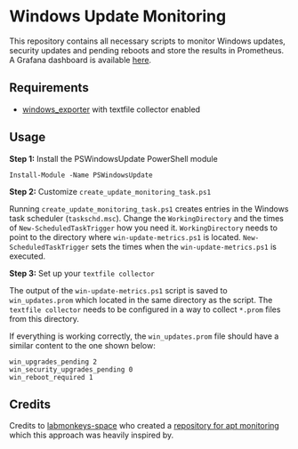 # Windows Update Monitoring
This repository contains all necessary scripts to monitor Windows updates, security updates and pending reboots and store the results in Prometheus. A Grafana dashboard is available [here](https://grafana.com/grafana/dashboards/23172-updates-windows/).

## Requirements
- [windows_exporter](https://github.com/prometheus-community/windows_exporter) with textfile collector enabled

## Usage

**Step 1:** Install the PSWindowsUpdate PowerShell module
```
Install-Module -Name PSWindowsUpdate
```

**Step 2:** Customize `create_update_monitoring_task.ps1`

Running `create_update_monitoring_task.ps1` creates entries in the Windows task scheduler (`taskschd.msc`).
Change the `WorkingDirectory` and the times of `New-ScheduledTaskTrigger` how you need it. `WorkingDirectory` needs to point to the directory where `win-update-metrics.ps1` is located. `New-ScheduledTaskTrigger` sets the times when the `win-update-metrics.ps1` is executed.

**Step 3:** Set up your `textfile collector`

The output of the `win-update-metrics.ps1` script is saved to `win_updates.prom` which located in the same directory as the script. The `textfile collector` needs to be configured in a way to collect `*.prom` files from this directory.

If everything is working correctly, the `win_updates.prom` file should have a similar content to the one shown below:
```
win_upgrades_pending 2
win_security_upgrades_pending 0
win_reboot_required 1
```

## Credits
Credits to [labmonkeys-space](https://github.com/labmonkeys-space) who created a [repository for apt monitoring](https://github.com/labmonkeys-space/apt-prometheus) which this approach was heavily inspired by.